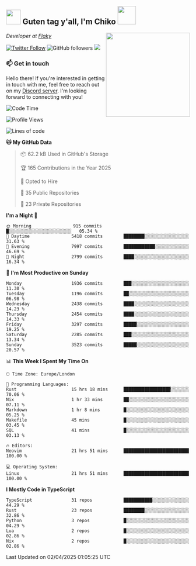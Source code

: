 <h2><img src="https://cdn.discordapp.com/emojis/1100181376730402906.gif?quality=lossless" width="40"> Guten tag y'all, I'm Chiko <img src="https://a.ppy.sh/15907233" width="50"></h2>
<a href="https://cataas.com"><img align='right' src="https://cataas.com/cat" width="230"></a>
<p><em>Developer at <a href="https://github.com/FlakySL">Flaky</a></em></p>

[![Twitter Follow](https://img.shields.io/twitter/follow/chikoxq?label=Follow)](https://twitter.com/intent/follow?screen_name=chikoxq)
![GitHub followers](https://img.shields.io/github/followers/chikof?label=Follow&style=social)
![](https://komarev.com/ghpvc/?username=chikof&color=blue)

### 📫 Get in touch
Hello there! If you're interested in getting in touch with me, feel free to reach out on my [Discord server](https://discord.gg/sejc7TnX6N). I'm looking forward to connecting with you!

<!--START_SECTION:waka-->
![Code Time](http://img.shields.io/badge/Code%20Time-2%2C199%20hrs%2035%20mins-blue)

![Profile Views](http://img.shields.io/badge/Profile%20Views-0-blue)

![Lines of code](https://img.shields.io/badge/From%20Hello%20World%20I%27ve%20Written-9.2%20million%20lines%20of%20code-blue)

**🐱 My GitHub Data** 

> 📦 62.2 kB Used in GitHub's Storage 
 > 
> 🏆 165 Contributions in the Year 2025
 > 
> 💼 Opted to Hire
 > 
> 📜 35 Public Repositories 
 > 
> 🔑 23 Private Repositories 
 > 
**I'm a Night 🦉** 

```text
🌞 Morning                915 commits         █░░░░░░░░░░░░░░░░░░░░░░░░   05.34 % 
🌆 Daytime                5418 commits        ████████░░░░░░░░░░░░░░░░░   31.63 % 
🌃 Evening                7997 commits        ████████████░░░░░░░░░░░░░   46.69 % 
🌙 Night                  2799 commits        ████░░░░░░░░░░░░░░░░░░░░░   16.34 % 
```
📅 **I'm Most Productive on Sunday** 

```text
Monday                   1936 commits        ███░░░░░░░░░░░░░░░░░░░░░░   11.30 % 
Tuesday                  1196 commits        ██░░░░░░░░░░░░░░░░░░░░░░░   06.98 % 
Wednesday                2438 commits        ████░░░░░░░░░░░░░░░░░░░░░   14.23 % 
Thursday                 2454 commits        ████░░░░░░░░░░░░░░░░░░░░░   14.33 % 
Friday                   3297 commits        █████░░░░░░░░░░░░░░░░░░░░   19.25 % 
Saturday                 2285 commits        ███░░░░░░░░░░░░░░░░░░░░░░   13.34 % 
Sunday                   3523 commits        █████░░░░░░░░░░░░░░░░░░░░   20.57 % 
```


📊 **This Week I Spent My Time On** 

```text
🕑︎ Time Zone: Europe/London

💬 Programming Languages: 
Rust                     15 hrs 18 mins      ██████████████████░░░░░░░   70.06 % 
Nix                      1 hr 33 mins        ██░░░░░░░░░░░░░░░░░░░░░░░   07.11 % 
Markdown                 1 hr 8 mins         █░░░░░░░░░░░░░░░░░░░░░░░░   05.25 % 
Makefile                 45 mins             █░░░░░░░░░░░░░░░░░░░░░░░░   03.45 % 
SQL                      41 mins             █░░░░░░░░░░░░░░░░░░░░░░░░   03.13 % 

🔥 Editors: 
Neovim                   21 hrs 51 mins      █████████████████████████   100.00 % 

💻 Operating System: 
Linux                    21 hrs 51 mins      █████████████████████████   100.00 % 
```

**I Mostly Code in TypeScript** 

```text
TypeScript               31 repos            ███████████░░░░░░░░░░░░░░   44.29 % 
Rust                     23 repos            ████████░░░░░░░░░░░░░░░░░   32.86 % 
Python                   3 repos             █░░░░░░░░░░░░░░░░░░░░░░░░   04.29 % 
Lua                      2 repos             █░░░░░░░░░░░░░░░░░░░░░░░░   02.86 % 
Nix                      2 repos             █░░░░░░░░░░░░░░░░░░░░░░░░   02.86 % 
```




 Last Updated on 02/04/2025 01:05:25 UTC
<!--END_SECTION:waka-->


<!--
<p align="center">
     <a href="https://discord.gg/HhybNhchcC"><img src="https://invidget.switchblade.xyz/sejc7TnX6N" align="center" ><a>
</p> 
-->
